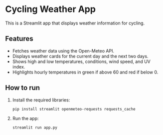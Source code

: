 # Cycling Weather App

This is a Streamlit app that displays weather information for cycling.

## Features

- Fetches weather data using the Open-Meteo API.
- Displays weather cards for the current day and the next two days.
- Shows high and low temperatures, conditions, wind speed, and UV index.
- Highlights hourly temperatures in green if above 60 and red if below 0.

## How to run

1.  Install the required libraries:
    ```bash
    pip install streamlit openmeteo-requests requests_cache
    ```
2.  Run the app:
    ```bash
    streamlit run app.py
    ```

